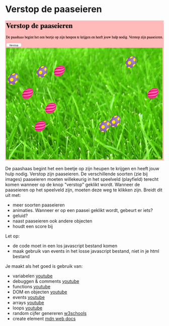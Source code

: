# Verstop de paaseieren

![Voorbeeld](example/screenshot.png)

De paashaas begint het een beetje op zijn heupen te krijgen en heeft jouw hulp nodig. Verstop zijn paaseieren. De verschillende soorten (zie bij images) paaseieren moeten willekeurig in het speelveld (playfield) terecht komen wanneer op de knop "verstop" geklikt wordt. Wanneer de paaseieren op het speelveld zijn, moeten deze weg te klikken zijn. Breidt dit uit met:
- meer soorten paaseieren
- animaties. Wanneer er op een paasei geklikt wordt, gebeurt er iets?
- geluid?
- naast paaseieren ook andere objecten
- houdt een score bij

Let op:
- de code moet in een los javascript bestand komen
- maak gebruik van events in het losse javascript bestand, niet in je html bestand

Je maakt als het goed is gebruik van:
- variabelen [youtube](https://www.youtube.com/watch?v=HfWaYjRrIM4)
- debuggen & comments [youtube](https://www.youtube.com/watch?v=XUYCOm38SWY)
- functions [youtube](https://www.youtube.com/watch?v=zC5cvaETdyQ)
- DOM en objecten [youtube](https://www.youtube.com/watch?v=k81rBKqwDhU)
- events [youtube](https://www.youtube.com/watch?v=6jYEabxJXxg)
- arrays [youtube](https://www.youtube.com/watch?v=Z-l1IAbq3qg)
- loops [youtube](https://www.youtube.com/watch?v=8wJPgDNwxtE)
- random cijfer genereren [w3schools](https://www.w3schools.com/js/js_random.asp)
- create element [mdn web docs](https://developer.mozilla.org/en-US/docs/Web/API/Document/createElement)

